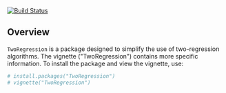 
<!-- README.md is generated from README.Rmd. Please edit that file -->
[![Build Status](https://travis-ci.org/paulhibbing/TwoRegression.svg?branch=master)](https://travis-ci.org/paulhibbing/TwoRegression)

Overview
--------

`TwoRegression` is a package designed to simplify the use of two-regression algorithms. The vignette ("TwoRegression") contains more specific information. To install the package and view the vignette, use:

``` r
# install.packages("TwoRegression")
# vignette("TwoRegression")
```
